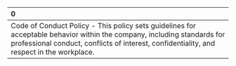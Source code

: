 | 0                                                                                                                                                                                                                    |
|:---------------------------------------------------------------------------------------------------------------------------------------------------------------------------------------------------------------------|
| Code of Conduct Policy - This policy sets guidelines for acceptable behavior within the company, including standards for professional conduct, conflicts of interest, confidentiality, and respect in the workplace. |